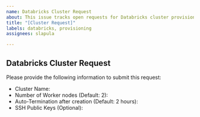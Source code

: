 ```yaml
---
name: Databricks Cluster Request
about: This issue tracks open requests for Databricks cluster provisioning
title: "[Cluster Request]"
labels: databricks, provisioning
assignees: slapula

---
```


## Databricks Cluster Request

Please provide the following information to submit this request:

* Cluster Name:
* Number of Worker nodes (Default: 2):
* Auto-Termination after creation (Default: 2 hours):
* SSH Public Keys (Optional):
